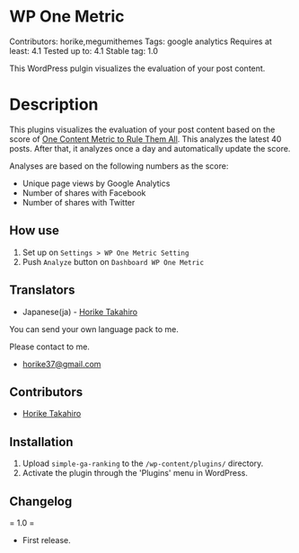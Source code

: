 # WP One Metric
Contributors: horike,megumithemes
Tags: google analytics
Requires at least: 4.1
Tested up to: 4.1
Stable tag: 1.0

This WordPress pulgin visualizes the evaluation of your post content.

# Description
This plugins visualizes the evaluation of your post content based on the score of [One Content Metric to Rule Them All](http://moz.com/blog/one-metric).
This analyzes the latest 40 posts. After that, it analyzes once a day and automatically update the score.

Analyses are based on the following numbers as the score:
- Unique page views by Google Analytics
- Number of shares with Facebook
- Number of shares with Twitter


## How use
1. Set up on `Settings > WP One Metric Setting`
2. Push `Analyze` button on `Dashboard WP One Metric`

## Translators
* Japanese(ja) - [Horike Takahiro](http://profiles.wordpress.org/horike)

You can send your own language pack to me.

Please contact to me.

* horike37@gmail.com

## Contributors
* [Horike Takahiro](http://profiles.wordpress.org/horike)

## Installation

1. Upload `simple-ga-ranking` to the `/wp-content/plugins/` directory.
2. Activate the plugin through the 'Plugins' menu in WordPress.

## Changelog
= 1.0 =
* First release. 
